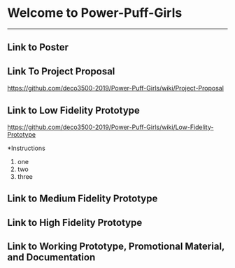 # Welcome to Power-Puff-Girls
***

## Link to Poster

## Link To Project Proposal
https://github.com/deco3500-2019/Power-Puff-Girls/wiki/Project-Proposal

## Link to Low Fidelity Prototype
https://github.com/deco3500-2019/Power-Puff-Girls/wiki/Low-Fidelity-Prototype

*Instructions
  1. one 
  2. two 
  3. three

## Link to Medium Fidelity Prototype

## Link to High Fidelity Prototype

## Link to Working Prototype, Promotional Material, and Documentation  
